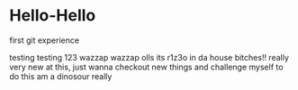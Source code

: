 # Hello-Hello
first git experience

testing testing 123
wazzap wazzap olls its r1z3o in da house bitches!!
really very new at this, just wanna checkout new things and challenge myself to do this
am a dinosour really
